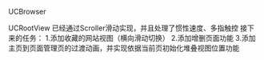 UCBrowser


UCRootView 已经通过Scroller滑动实现，并且处理了惯性速度、多指触控
接下来的任务：
1.添加收藏的网站视图（横向滑动切换）
2.添加增删页面功能
3.添加主页到页面管理页的过渡动画，并实现依据当前页初始化堆叠视图位置功能
